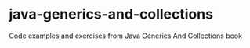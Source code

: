 # java-generics-and-collections

Code examples and exercises from Java Generics And Collections book

